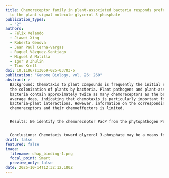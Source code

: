 ```yaml
---
title: Chemoreceptor family in plant-associated bacteria responds preferentially
  to the plant signal molecule glycerol 3-phosphate
publication_types:
  - "2"
authors:
  - Félix Velando
  - Jiawei Xing
  - Roberta Genova
  - Jean Paul Cerna-Vargas
  - Raquel Vázquez-Santiago
  - Miguel A Matilla
  - Igor B Zhulin
  - Tino Krell
doi: 10.1186/s13059-025-03703-6
publication: "Genome Biology, vol. 26: 260"
abstract: >-
  Background: Chemotaxis to plant compounds is frequently the initial step for
  the colonization of plants by bacteria. Plant pathogens and plant-associated
  bacteria contain approximately twice as many chemoreceptors as the bacterial
  average does, indicating that chemotaxis is particularly important for
  bacteria-plant interactions. However, information on the corresponding
  chemoreceptors and their chemoeffectors is limited.


  Results: We identify the chemoreceptor PacP from the phytopathogen Pectobacterium atrosepticum, which exclusively recognizes phosphorylated C3 compounds at its sCache ligand binding domain, mediating chemoattraction. Using a motif of PacP amino acid residues involved in ligand binding, we identify a chemoreceptor family, termed sCache_PC3, that is specific for phosphorylated C3 compounds. Isothermal titration calorimetry studies reveal that family members preferentially bind glycerol 3-phosphate, a key plant signaling molecule. Family members recognize glycerol 2-phosphate and glycolysis intermediates glyceraldehyde 3-phosphate, dihydroxyacetone phosphate, and 3-phosphoglycerate. This study presents the first evidence of chemoreceptors that bind phosphorylated compounds. We show that the sCache_PC3 family has evolved from an ancestral sCache domain that responds primarily to Krebs cycle intermediates. Members of the sCache_PC3 family are predominantly found in plant-associated bacteria, including many important phytopathogens belonging to the genera Brenneria, Dickeya, Musicola, Pectobacterium, and Herbaspirillum. Consistently, glycerol 3-phosphate is a signal molecule that is excreted by plants in response to stress and infection.


  Conclusions: Chemotaxis toward glycerol 3-phosphate may be a means for bacteria to localize stressed plants and move to infection sites. This study lays the groundwork for investigating the role of chemotaxis to phosphorylated C3 compounds in plant-bacteria interactions and virulence.
draft: false
featured: false
image:
  filename: dhap_binding-1.png
  focal_point: Smart
  preview_only: false
date: 2025-10-14T12:32:12.180Z
---
```

